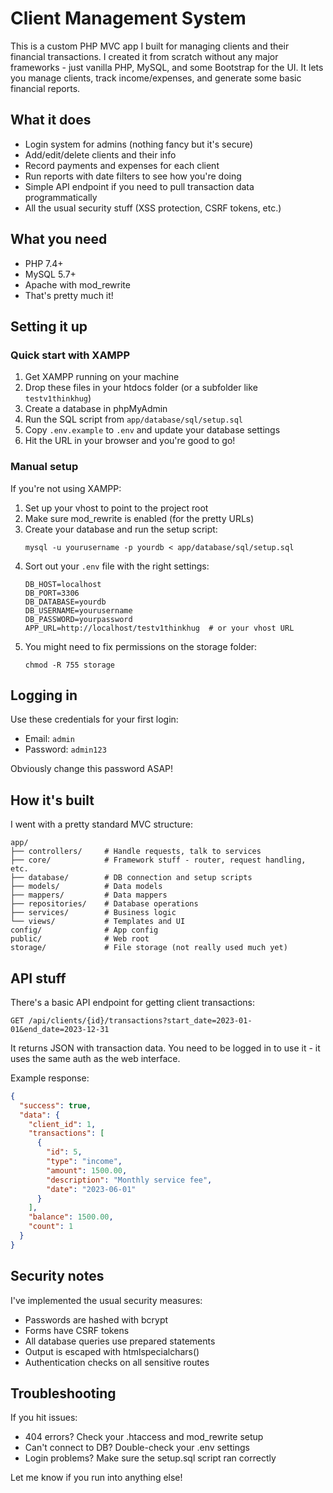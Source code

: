 # Client Management System

This is a custom PHP MVC app I built for managing clients and their financial transactions. I created it from scratch without any major frameworks - just vanilla PHP, MySQL, and some Bootstrap for the UI. It lets you manage clients, track income/expenses, and generate some basic financial reports.

## What it does

- Login system for admins (nothing fancy but it's secure)
- Add/edit/delete clients and their info
- Record payments and expenses for each client
- Run reports with date filters to see how you're doing
- Simple API endpoint if you need to pull transaction data programmatically
- All the usual security stuff (XSS protection, CSRF tokens, etc.)

## What you need

- PHP 7.4+
- MySQL 5.7+
- Apache with mod_rewrite
- That's pretty much it!

## Setting it up

### Quick start with XAMPP

1. Get XAMPP running on your machine
2. Drop these files in your htdocs folder (or a subfolder like `testv1thinkhug`)
3. Create a database in phpMyAdmin
4. Run the SQL script from `app/database/sql/setup.sql`
5. Copy `.env.example` to `.env` and update your database settings
6. Hit the URL in your browser and you're good to go!

### Manual setup

If you're not using XAMPP:

1. Set up your vhost to point to the project root
2. Make sure mod_rewrite is enabled (for the pretty URLs)
3. Create your database and run the setup script:
   ```
   mysql -u yourusername -p yourdb < app/database/sql/setup.sql
   ```
4. Sort out your `.env` file with the right settings:
   ```
   DB_HOST=localhost
   DB_PORT=3306
   DB_DATABASE=yourdb
   DB_USERNAME=yourusername
   DB_PASSWORD=yourpassword
   APP_URL=http://localhost/testv1thinkhug  # or your vhost URL
   ```
5. You might need to fix permissions on the storage folder:
   ```
   chmod -R 755 storage
   ```

## Logging in

Use these credentials for your first login:
- Email: `admin`
- Password: `admin123`

Obviously change this password ASAP!

## How it's built

I went with a pretty standard MVC structure:

```
app/
├── controllers/     # Handle requests, talk to services
├── core/            # Framework stuff - router, request handling, etc.
├── database/        # DB connection and setup scripts
├── models/          # Data models
├── mappers/         # Data mappers
├── repositories/    # Database operations
├── services/        # Business logic
└── views/           # Templates and UI
config/              # App config
public/              # Web root
storage/             # File storage (not really used much yet)
```

## API stuff

There's a basic API endpoint for getting client transactions:

`GET /api/clients/{id}/transactions?start_date=2023-01-01&end_date=2023-12-31`

It returns JSON with transaction data. You need to be logged in to use it - it uses the same auth as the web interface.

Example response:
```json
{
  "success": true,
  "data": {
    "client_id": 1,
    "transactions": [
      {
        "id": 5,
        "type": "income",
        "amount": 1500.00,
        "description": "Monthly service fee",
        "date": "2023-06-01"
      }
    ],
    "balance": 1500.00,
    "count": 1
  }
}
```

## Security notes

I've implemented the usual security measures:
- Passwords are hashed with bcrypt
- Forms have CSRF tokens
- All database queries use prepared statements
- Output is escaped with htmlspecialchars()
- Authentication checks on all sensitive routes

## Troubleshooting

If you hit issues:

- 404 errors? Check your .htaccess and mod_rewrite setup
- Can't connect to DB? Double-check your .env settings
- Login problems? Make sure the setup.sql script ran correctly

Let me know if you run into anything else!
